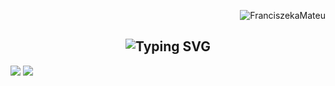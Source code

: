 <p align="right"> <img src="https://komarev.com/ghpvc/?username=FranciszekaMateu&label=Profile%20views&color=0e75b6&size=24&style=flat" alt="FranciszekaMateu" /> </p>
<h2 align="center">
<img src="https://readme-typing-svg.herokuapp.com?font=Anta&size=30&pause=1000&color=F75822&center=true&vCenter=true&random=false&width=435&lines=Hello+There!+I'mFran" alt="Typing SVG" />
</h2>

![](http://github-profile-summary-cards.vercel.app/api/cards/profile-details?username=FranciszekaMateu&theme=calm)
![](http://github-profile-summary-cards.vercel.app/api/cards/repos-per-language?username=FranciszekaMateu&theme=calm)
<!--
**FranciszekaMateu/FranciszekaMateu** is a ✨ _special_ ✨ repository because its `README.md` (this file) appears on your GitHub profile.

Here are some ideas to get you started:

- 🔭 I’m currently working on ...
- 🌱 I’m currently learning ...
- 👯 I’m looking to collaborate on ...
- 🤔 I’m looking for help with ...
- 💬 Ask me about ...
- 📫 How to reach me: ...
- 😄 Pronouns: ...
- ⚡ Fun fact: ...
-->
